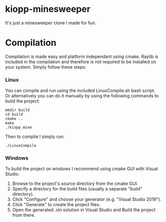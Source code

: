 # kiopp-minesweeper
It's just a minesweeper clone I made for fun.

# Compilation
Compilation is made easy and platform independant using cmake. Raylib is included in the compilation and therefore is not required to be installed on your system. Simply follow these steps:

### Linux
You can compile and run using the included LinuxCompile.sh bash script. Or alternatively you can do it manually by using the following commands to build the project:
```
mkdir build
cd build
cmake ..
make
./kiopp_mine
```
Then to compile I simply run:
```
./LinuxCompile
```
### Windows
To build the project on windows I recommend using cmake GUI with Visual Studio.
1. Browse to the project's source directory from the cmake GUI.
2. Specify a directory for the build files (usually a separate "build" directory).   
3. Click "Configure" and choose your generator (e.g. "Visual Studio 2019").
4. Click "Generate" to create the project files.
5. Open the generated .sln solution in Visual Studio and Build the project from there.
